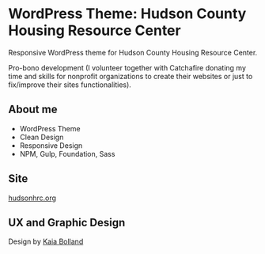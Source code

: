 # WordPress Theme: Hudson County Housing Resource Center
Responsive WordPress theme for Hudson County Housing Resource Center.

Pro-bono development (I volunteer together with Catchafire donating my time and skills for nonprofit organizations to create their websites or just to fix/improve their sites functionalities).

## About me
* WordPress Theme
* Clean Design
* Responsive Design
* NPM, Gulp, Foundation, Sass

## Site
[hudsonhrc.org](https://hudsonhrc.org/)

## UX and Graphic Design
Design by [Kaia Bolland](https://kaiabolland.myportfolio.com/)
